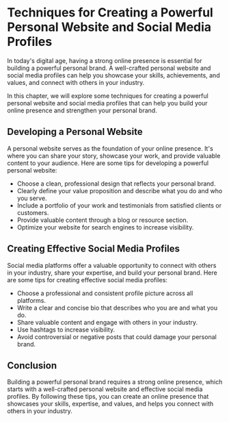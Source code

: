 Techniques for Creating a Powerful Personal Website and Social Media Profiles
=======================================================================================================================

In today's digital age, having a strong online presence is essential for building a powerful personal brand. A well-crafted personal website and social media profiles can help you showcase your skills, achievements, and values, and connect with others in your industry.

In this chapter, we will explore some techniques for creating a powerful personal website and social media profiles that can help you build your online presence and strengthen your personal brand.

Developing a Personal Website
-----------------------------

A personal website serves as the foundation of your online presence. It's where you can share your story, showcase your work, and provide valuable content to your audience. Here are some tips for developing a powerful personal website:

* Choose a clean, professional design that reflects your personal brand.
* Clearly define your value proposition and describe what you do and who you serve.
* Include a portfolio of your work and testimonials from satisfied clients or customers.
* Provide valuable content through a blog or resource section.
* Optimize your website for search engines to increase visibility.

Creating Effective Social Media Profiles
----------------------------------------

Social media platforms offer a valuable opportunity to connect with others in your industry, share your expertise, and build your personal brand. Here are some tips for creating effective social media profiles:

* Choose a professional and consistent profile picture across all platforms.
* Write a clear and concise bio that describes who you are and what you do.
* Share valuable content and engage with others in your industry.
* Use hashtags to increase visibility.
* Avoid controversial or negative posts that could damage your personal brand.

Conclusion
----------

Building a powerful personal brand requires a strong online presence, which starts with a well-crafted personal website and effective social media profiles. By following these tips, you can create an online presence that showcases your skills, expertise, and values, and helps you connect with others in your industry.
